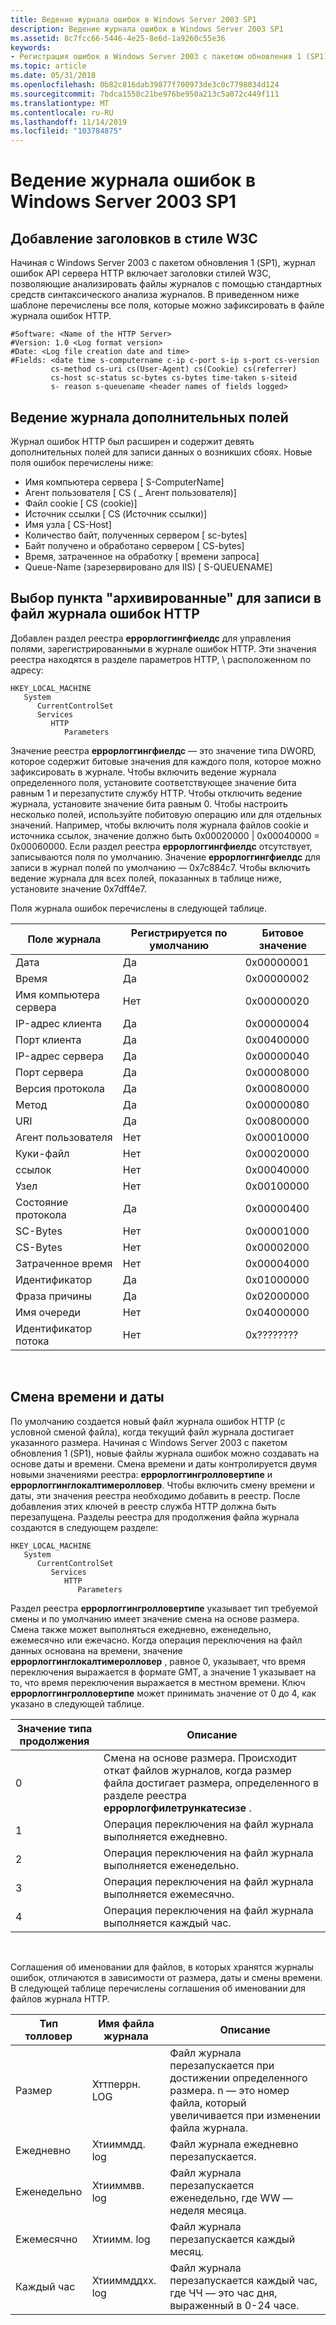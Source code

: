 ```yaml
---
title: Ведение журнала ошибок в Windows Server 2003 SP1
description: Ведение журнала ошибок в Windows Server 2003 SP1
ms.assetid: 8c7fcc66-5446-4e25-8e6d-1a9260c55e36
keywords:
- Регистрация ошибок в Windows Server 2003 с пакетом обновления 1 (SP1)
ms.topic: article
ms.date: 05/31/2018
ms.openlocfilehash: 0b82c816dab39877f700973de3c0c7798034d124
ms.sourcegitcommit: 7bdca1558c21be976be950a213c5a072c449f111
ms.translationtype: MT
ms.contentlocale: ru-RU
ms.lasthandoff: 11/14/2019
ms.locfileid: "103784875"
---
```

# <a name="error-logging-in-windows-server-2003-sp1"></a>Ведение журнала ошибок в Windows Server 2003 SP1

## <a name="addition-of-w3c-style-headers"></a>Добавление заголовков в стиле W3C

Начиная с Windows Server 2003 с пакетом обновления 1 (SP1), журнал ошибок API сервера HTTP включает заголовки стилей W3C, позволяющие анализировать файлы журналов с помощью стандартных средств синтаксического анализа журналов. В приведенном ниже шаблоне перечислены все поля, которые можно зафиксировать в файле журнала ошибок HTTP.

``` syntax
#Software: <Name of the HTTP Server>
#Version: 1.0 <Log format version>
#Date: <Log file creation date and time>
#Fields: <date time s-computername c-ip c-port s-ip s-port cs-version
         cs-method cs-uri cs(User-Agent) cs(Cookie) cs(referrer) 
         cs-host sc-status sc-bytes cs-bytes time-taken s-siteid  
         s- reason s-queuename <header names of fields logged>

```

## <a name="logging-additional-fields"></a>Ведение журнала дополнительных полей

Журнал ошибок HTTP был расширен и содержит девять дополнительных полей для записи данных о возникших сбоях. Новые поля ошибок перечислены ниже:

-   Имя компьютера сервера \[ S-ComputerName\]
-   Агент пользователя \[ CS ( \_ Агент пользователя)\]
-   Файл cookie \[ CS (cookie)\]
-   Источник ссылки \[ CS (Источник ссылки)\]
-   Имя узла \[ CS-Host\]
-   Количество байт, полученных сервером \[ sc-bytes\]
-   Байт получено и обработано сервером \[ CS-bytes\]
-   Время, затраченное на обработку \[ времени запроса\]
-   Queue-Name (зарезервировано для IIS) \[ S-QUEUENAME\]

## <a name="selecting-fileds-to-log-in-the-http-error-log-file"></a>Выбор пункта "архивированные" для записи в файл журнала ошибок HTTP

Добавлен раздел реестра **еррорлоггингфиелдс** для управления полями, зарегистрированными в журнале ошибок HTTP. Эти значения реестра находятся в разделе параметров HTTP, \\ расположенном по адресу:

```
HKEY_LOCAL_MACHINE
   System
      CurrentControlSet
      Services
         HTTP
            Parameters
```

Значение реестра **еррорлоггингфиелдс** — это значение типа DWORD, которое содержит битовые значения для каждого поля, которое можно зафиксировать в журнале. Чтобы включить ведение журнала определенного поля, установите соответствующее значение бита равным 1 и перезапустите службу HTTP. Чтобы отключить ведение журнала, установите значение бита равным 0. Чтобы настроить несколько полей, используйте побитовую операцию или для отдельных значений. Например, чтобы включить поля журнала файлов cookie и источника ссылок, значение должно быть 0x00020000 \| 0x00040000 = 0x00060000. Если раздел реестра **еррорлоггингфиелдс** отсутствует, записываются поля по умолчанию. Значение **еррорлоггингфиелдс** для записи в журнал полей по умолчанию — 0x7c884c7. Чтобы включить ведение журнала для всех полей, показанных в таблице ниже, установите значение 0x7dff4e7.

Поля журнала ошибок перечислены в следующей таблице.



| Поле журнала            | Регистрируется по умолчанию | Битовое значение  |
|----------------------|-------------------|------------|
| Дата                 | Да               | 0x00000001 |
| Время                 | Да               | 0x00000002 |
| Имя компьютера сервера | Нет                | 0x00000020 |
| IP-адрес клиента    | Да               | 0x00000004 |
| Порт клиента          | Да               | 0x00400000 |
| IP-адрес сервера    | Да               | 0x00000040 |
| Порт сервера          | Да               | 0x00008000 |
| Версия протокола     | Да               | 0x00080000 |
| Метод               | Да               | 0x00000080 |
| URI                  | Да               | 0x00800000 |
| Агент пользователя           | Нет                | 0x00010000 |
| Куки-файл               | Нет                | 0x00020000 |
| ссылок             | Нет                | 0x00040000 |
| Узел                 | Нет                | 0x00100000 |
| Состояние протокола      | Да               | 0x00000400 |
| SC-Bytes             | Нет                | 0x00001000 |
| CS-Bytes             | Нет                | 0x00002000 |
| Затраченное время           | Нет                | 0x00004000 |
| Идентификатор               | Да               | 0x01000000 |
| Фраза причины        | Да               | 0x02000000 |
| Имя очереди           | Нет                | 0x04000000 |
| Идентификатор потока            | Нет                | 0x???????? |



 

## <a name="time-and-date-rollover"></a>Смена времени и даты

По умолчанию создается новый файл журнала ошибок HTTP (с условной сменой файла), когда текущий файл журнала достигает указанного размера. Начиная с Windows Server 2003 с пакетом обновления 1 (SP1), новые файлы журнала ошибок можно создавать на основе даты и времени. Смена времени и даты контролируется двумя новыми значениями реестра: **еррорлоггингролловертипе** и **еррорлоггинглокалтимеролловер**. Чтобы включить смену времени и даты, эти значения реестра необходимо добавить в реестр. После добавления этих ключей в реестр служба HTTP должна быть перезапущена. Разделы реестра для продолжения файла журнала создаются в следующем разделе:

```
HKEY_LOCAL_MACHINE
   System
      CurrentControlSet
         Services
            HTTP
               Parameters
```

Раздел реестра **еррорлоггингролловертипе** указывает тип требуемой смены и по умолчанию имеет значение смена на основе размера. Смена также может выполняться ежедневно, еженедельно, ежемесячно или ежечасно. Когда операция переключения на файл данных основана на времени, значение **еррорлоггинглокалтимеролловер** , равное 0, указывает, что время переключения выражается в формате GMT, а значение 1 указывает на то, что время переключения выражается в местном времени. Ключ **еррорлоггингролловертипе** может принимать значение от 0 до 4, как указано в следующей таблице.



| Значение типа продолжения | Описание                                                                                                                             |
|---------------------|-----------------------------------------------------------------------------------------------------------------------------------------|
| 0                   | Смена на основе размера. Происходит откат файлов журналов, когда размер файла достигает размера, определенного в разделе реестра **еррорлогфилетрункатесизе** . |
| 1                   | Операция переключения на файл журнала выполняется ежедневно.                                                                                                         |
| 2                   | Операция переключения на файл журнала выполняется еженедельно.                                                                                                        |
| 3                   | Операция переключения на файл журнала выполняется ежемесячно.                                                                                                       |
| 4                   | Операция переключения на файл журнала выполняется каждый час.                                                                                                        |



 

Соглашения об именовании для файлов, в которых хранятся журналы ошибок, отличаются в зависимости от размера, даты и смены времени. В следующей таблице перечислены соглашения об именовании для файлов журнала HTTP.



| Тип толловер | Имя файла журнала  | Описание                                                                                                                         |
|---------------|----------------|-------------------------------------------------------------------------------------------------------------------------------------|
| Размер          | Хттперрн. LOG   | Файл журнала перезапускается при достижении определенного размера. n — это номер файла, который увеличивается при изменении файла журнала. |
| Ежедневно         | Хтииммдд. log   | Файл журнала ежедневно перезапускается.                                                                                                     |
| Еженедельно        | Хтииммвв. log   | Файл журнала перезапускается еженедельно, где WW — неделя месяца.                                                                 |
| Ежемесячно       | Хтиимм. log     | Файл журнала перезапускается каждый месяц.                                                                                               |
| Каждый час        | Хтииммддхх. log | Файл журнала перезапускается каждый час, где ЧЧ — это час дня, выраженный в 0-24 часе.                                   |



 

 

 




